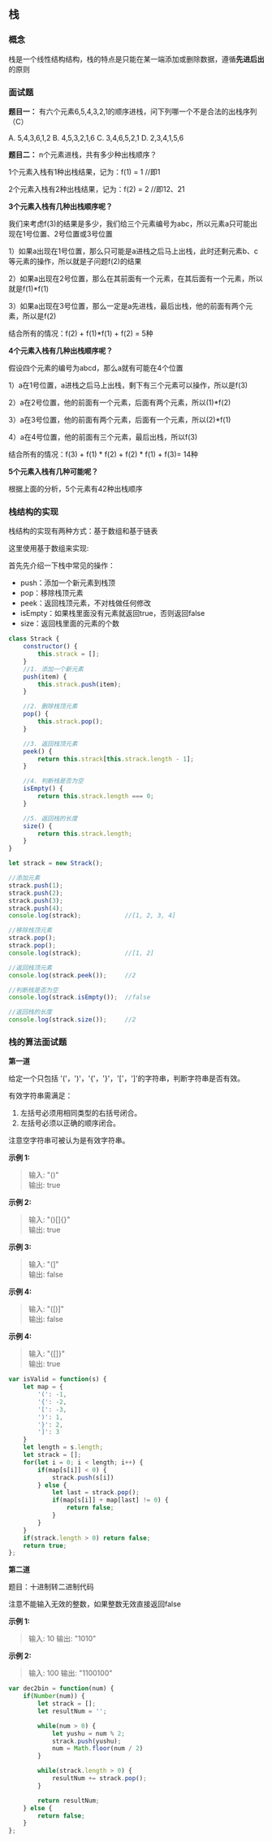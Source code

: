 ## 栈

### 概念

栈是一个线性结构结构，栈的特点是只能在某一端添加或删除数据，遵循**先进后出**的原则

### 面试题

**题目一：** 有六个元素6,5,4,3,2,1的顺序进栈，问下列哪一个不是合法的出栈序列（C）

A. 5,4,3,6,1,2
B. 4,5,3,2,1,6
C. 3,4,6,5,2,1
D. 2,3,4,1,5,6

**题目二：** n个元素进栈，共有多少种出栈顺序？

1个元素入栈有1种出栈结果，记为：f(1) = 1     //即1

2个元素入栈有2种出栈结果，记为：f(2) = 2     //即12、21

**3个元素入栈有几种出栈顺序呢？**

我们来考虑f(3)的结果是多少，我们给三个元素编号为abc，所以元素a只可能出现在1号位置、2号位置或3号位置

1）如果a出现在1号位置，那么只可能是a进栈之后马上出栈，此时还剩元素b、c等元素的操作，所以就是子问题f(2)的结果

2）如果a出现在2号位置，那么在其前面有一个元素，在其后面有一个元素，所以就是f(1)*f(1)

3）如果a出现在3号位置，那么一定是a先进栈，最后出栈，他的前面有两个元素，所以是f(2)

结合所有的情况：f(2) + f(1)*f(1) + f(2) = 5种

**4个元素入栈有几种出栈顺序呢？**

假设四个元素的编号为abcd，那么a就有可能在4个位置

1）a在1号位置，a进栈之后马上出栈，剩下有三个元素可以操作，所以是f(3)

2）a在2号位置，他的前面有一个元素，后面有两个元素，所以(1)*f(2)

3）a在3号位置，他的前面有两个元素，后面有一个元素，所以(2)*f(1)

4）a在4号位置，他的前面有三个元素，最后出栈，所以f(3)

结合所有的情况：f(3) + f(1) * f(2) + f(2) * f(1) +  f(3)= 14种

**5个元素入栈有几种可能呢？**

根据上面的分析，5个元素有42种出栈顺序

### 栈结构的实现

栈结构的实现有两种方式：基于数组和基于链表

这里使用基于数组来实现:

首先先介绍一下栈中常见的操作：

- push：添加一个新元素到栈顶
- pop：移除栈顶元素
- peek：返回栈顶元素，不对栈做任何修改
- isEmpty：如果栈里面没有元素就返回true，否则返回false
- size：返回栈里面的元素的个数

```js
class Strack {
    constructor() {
        this.strack = [];
    }
    //1. 添加一个新元素
    push(item) {
        this.strack.push(item);
    }

    //2. 删除栈顶元素
    pop() {
        this.strack.pop();
    }

    //3. 返回栈顶元素
    peek() {
        return this.strack[this.strack.length - 1];
    }

    //4. 判断栈是否为空
    isEmpty() {
        return this.strack.length === 0;
    }

    //5. 返回栈的长度
    size() {
        return this.strack.length;
    }
}

let strack = new Strack();

//添加元素
strack.push(1);
strack.push(2);
strack.push(3);
strack.push(4);
console.log(strack);            //[1, 2, 3, 4]

//移除栈顶元素
strack.pop();
strack.pop();
console.log(strack);            //[1, 2]

//返回栈顶元素
console.log(strack.peek());     //2

//判断栈是否为空
console.log(strack.isEmpty());  //false

//返回栈的长度
console.log(strack.size());     //2
```

### 栈的算法面试题

**第一道**

给定一个只包括 '('，')'，'{'，'}'，'['，']'的字符串，判断字符串是否有效。

有效字符串需满足：

1. 左括号必须用相同类型的右括号闭合。
2. 左括号必须以正确的顺序闭合。

注意空字符串可被认为是有效字符串。

**示例 1:**

> 输入: "()"  
输出: true

**示例 2:**

> 输入: "()[]{}"  
输出: true

**示例 3:**

> 输入: "(]"  
输出: false

**示例 4:**

> 输入: "([)]"  
输出: false

**示例 4:**

> 输入: "{[]}"  
输出: true

```js
var isValid = function(s) {
    let map = {
        '(': -1,
        '{': -2,
        '[': -3,
        ')': 1,
        '}': 2,
        ']': 3
    }
    let length = s.length;
    let strack = [];
    for(let i = 0; i < length; i++) {
        if(map[s[i]] < 0) {
            strack.push(s[i])
        } else {
            let last = strack.pop();
            if(map[s[i]] + map[last] != 0) {
                return false;
            }
        }
    }
    if(strack.length > 0) return false;
    return true;
};
```

**第二道**

题目：十进制转二进制代码

注意不能输入无效的整数，如果整数无效直接返回false

**示例 1:**

> 输入: 10
输出: "1010"

**示例 2:**

> 输入: 100
输出: "1100100"

```js
var dec2bin = function(num) {
    if(Number(num)) {
        let strack = [];
        let resultNum = '';

        while(num > 0) {
            let yushu = num % 2;
            strack.push(yushu);
            num = Math.floor(num / 2)
        }

        while(strack.length > 0) {
            resultNum += strack.pop();
        }

        return resultNum;
    } else {
        return false;
    }
};
```